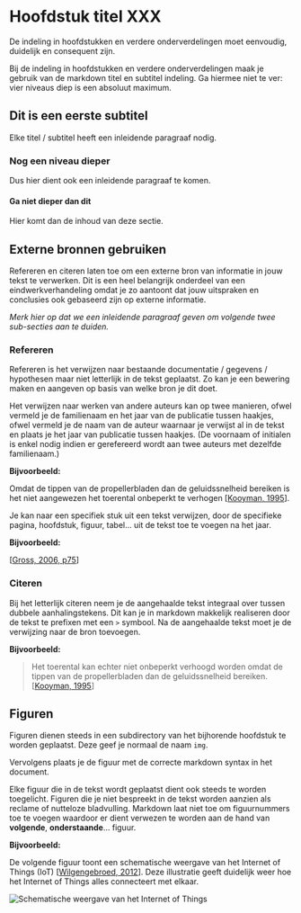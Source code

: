 <!-- TODO: Dit hoofdstuk mag er op het einde uit -->

# Hoofdstuk titel XXX

De indeling in hoofdstukken en verdere onderverdelingen moet eenvoudig, duidelijk en consequent zijn.

Bij de indeling in hoofdstukken en verdere onderverdelingen maak je gebruik van de markdown titel en subtitel indeling. Ga hiermee niet te ver: vier niveaus diep is een absoluut maximum.

## Dit is een eerste subtitel

Elke titel / subtitel heeft een inleidende paragraaf nodig.

### Nog een niveau dieper

Dus hier dient ook een inleidende paragraaf te komen.

#### Ga niet dieper dan dit

Hier komt dan de inhoud van deze sectie.

## Externe bronnen gebruiken

Refereren en citeren laten toe om een externe bron van informatie in jouw tekst te verwerken. Dit is een heel belangrijk onderdeel van een eindwerkverhandeling omdat je zo aantoont dat jouw uitspraken en conclusies ook gebaseerd zijn op externe informatie.

*Merk hier op dat we een inleidende paragraaf geven om volgende twee sub-secties aan te duiden.*

### Refereren

Refereren is het verwijzen naar bestaande documentatie / gegevens / hypothesen maar niet letterlijk in de tekst geplaatst. Zo kan je een bewering maken en aangeven op basis van welke bron je dit doet.

Het verwijzen naar werken van andere auteurs kan op twee manieren, ofwel vermeld je de familienaam en het jaar van de publicatie tussen haakjes, ofwel vermeld je de naam van de auteur waarnaar je verwijst al in de tekst en plaats je het jaar van publicatie tussen haakjes. (De voornaam of initialen is enkel nodig indien er gerefereerd wordt aan twee auteurs met dezelfde familienaam.)

**Bijvoorbeeld:**

Omdat de tippen van de propellerbladen dan de geluidssnelheid bereiken is het niet aangewezen het toerental onbeperkt te verhogen [[Kooyman, 1995](/bibliography/README.md)].

Je kan naar een specifiek stuk uit een tekst verwijzen, door de specifieke pagina, hoofdstuk, figuur, tabel... uit de tekst toe te voegen na het jaar.

**Bijvoorbeeld:**

[[Gross, 2006, p75](/bibliography/README.md)]

### Citeren

Bij het letterlijk citeren neem je de aangehaalde tekst integraal over tussen dubbele aanhalingstekens. Dit kan je in markdown makkelijk realiseren door de tekst te prefixen met een `>` symbool. Na de aangehaalde tekst moet je de verwijzing naar de bron toevoegen.

**Bijvoorbeeld:**

> Het toerental kan echter niet onbeperkt verhoogd worden omdat de tippen van de propellerbladen dan de geluidssnelheid bereiken. [[Kooyman, 1995](/bibliography/README.md)] 

## Figuren

Figuren dienen steeds in een subdirectory van het bijhorende hoofdstuk te worden geplaatst. Deze geef je normaal de naam `img`.

Vervolgens plaats je de figuur met de correcte markdown syntax in het document.

Elke figuur die in de tekst wordt geplaatst dient ook steeds te worden toegelicht. Figuren die je niet bespreekt in de tekst worden aanzien als reclame of nutteloze bladvulling. Markdown laat niet toe om figuurnummers toe te voegen waardoor er dient verwezen te worden aan de hand van **volgende**, **onderstaande**... figuur.

**Bijvoorbeeld:**

De volgende figuur toont een schematische weergave van het Internet of Things (IoT) [[Wilgengebroed, 2012](/bibliography/README.md)]. Deze illustratie geeft duidelijk weer hoe het Internet of Things alles connecteert met elkaar.

![Schematische weergave van het Internet of Things](./img/internet-of-things.jpg)
